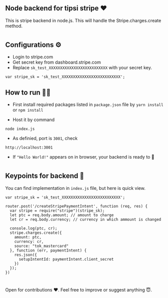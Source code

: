 ## Node backend for tipsi stripe ❤️

This is stripe backend in node.js. This will handle the Stripe.charges.create method.

#
 
## Configurations ⚙️
* Login to stripe.com
* Get secret key from dashboard.stripe.com
* Replace `sk_test_XXXXXXXXXXXXXXXXXXXXXXXXXX` with your secret key.
```
var stripe_sk = 'sk_test_XXXXXXXXXXXXXXXXXXXXXXXXXX';
```
## How to run 🏃‍♂️

* First install required packages listed in `package.json` file by `yarn install` or `npm install`

* Host it by command
```
node index.js
```
* As definied, port is `3001`, check
```
http://localhost:3001
```
* If `"Hello World!"` appears on in browser, your backend is ready to 🚀

#

## Keypoints for backend 🔎
You can find implementation in `index.js` file, but here is quick view.

```
var stripe_sk = 'sk_test_XXXXXXXXXXXXXXXXXXXXXXXXXX';
```

```
router.post('/createStripePaymentIntent', function (req, res) {
  var stripe = require("stripe")(stripe_sk);
  let ptc = req.body.amount; // amount to charge
  let cr = req.body.currency; // currency in which ammount is changed

  console.log(ptc, cr);
  stripe.charges.create({
    amount: ptc,
    currency: cr,
    source: "tok_mastercard"
  }, function (err, paymentIntent) {
    res.json({
      setupIntentId: paymentIntent.client_secret
    })
  });
})
```
#

Open for contributions ❤️. Feel free to improve or suggest anything 😇.